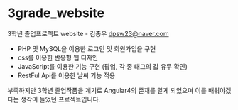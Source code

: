 # 3grade_website
3학년 졸업프로젝트 website - 김종우
dpsw23@naver.com

- PHP 및 MySQL을 이용한 로그인 및 회원가입을 구현
- css를 이용한 반응형 웹 디자인
- JavaScript를 이용한 기능 구현 (팝업, 각 종 태그의 값 유무 확인)
- RestFul Api를 이용한 날씨 기능 적용

부족하지만 3학년 졸업작품을 계기로 Angular4의 존재를 알게 되었으며 이를 배워야겠다는 생각이 들었던 프로젝트입니다.
